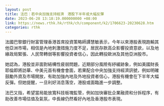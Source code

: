 ```yaml
---
layout: post
title: 法巴：若中央加強支持經濟　港股下半年或大幅反彈
date: 2023-06-28 13:18:19.000000000 +08:00
link: https://news.rthk.hk/rthk/ch/component/k2/1706623-20230628.htm
categories: rthk
---
```


法國巴黎銀行財富管理香港首席投資策略師譚慧敏表示，今年以來港股表現跑輸其他亞洲市場，相信是內地刺激措施力度不足，居民存款高企影響投資意欲，以及地緣政局緊張、人民幣轉弱等影響投資者信心，因此轉投歐洲及其他亞洲股市。

她認為，港股並非面對結構性疲弱問題，近期部分風險有紓緩跡象，例如美國財長耶倫即將訪華、中美元首有機會會面，若果配合中央加強支持經濟訊號，例如明確鼓勵外資及市場開放，有助加強內地及外地投資者信心，港股有機會在下半年大幅反彈。但她提醒，一旦利好消息落空，港股或面臨進一步調整。

法巴又指，希望當局能放寬科技板塊監管，例如加快審批企業融資和分拆程序，有助改善市場估值及氣氛，中長線仍然看好內地及香港股市表現。
